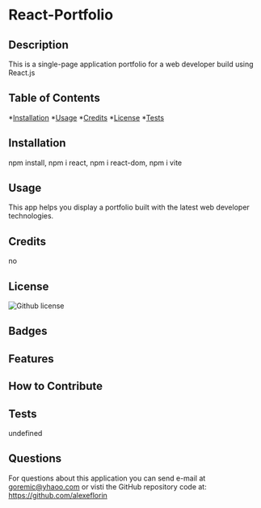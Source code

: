 # React-Portfolio

## Description
This is a single-page application portfolio for a web developer build using React.js

## Table of Contents

*[Installation](#Installation)
*[Usage](#Usage)
*[Credits](#Contribution)
*[License](#License)
*[Tests](#Tests)

## Installation

npm install, npm i react, npm i react-dom, npm i vite

## Usage

This app helps you display a portfolio built with the latest web developer technologies.

## Credits

no

## License

![Github license](https://img.shields.io/badge/license-MIT-orange.svg)

## Badges
 
## Features

## How to Contribute


## Tests

undefined


## Questions

For questions about this application you can send e-mail at goremic@yhaoo.com 
or visti the GitHub repository code at: https://github.com/alexeflorin

